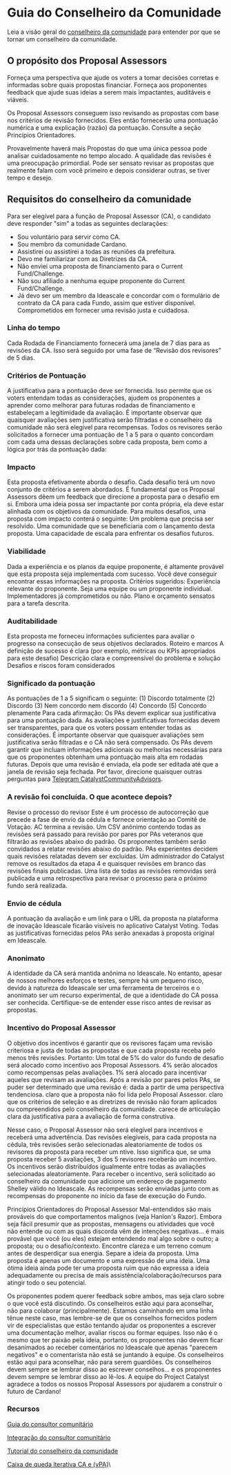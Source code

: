 # Guia do Conselheiro da Comunidade

Leia a visão geral do [conselheiro da comunidade](community-advisor-overview.md) para entender por que se tornar um conselheiro da comunidade.

## O propósito dos Proposal Assessors&#x20;

Forneça uma perspectiva que ajude os voters a tomar decisões corretas e informadas sobre quais propostas financiar. Forneça aos proponentes feedback que ajude suas ideias a serem mais impactantes, auditáveis e viáveis.&#x20;

Os Proposal Assessors conseguem isso revisando as propostas com base nos critérios de revisão fornecidos. Eles então fornecerão uma pontuação numérica e uma explicação (razão) da pontuação. Consulte a seção Princípios Orientadores.&#x20;

Provavelmente haverá mais Propostas do que uma única pessoa pode analisar cuidadosamente no tempo alocado. A qualidade das revisões é uma preocupação primordial. Pode ser sensato revisar as propostas que realmente falam com você primeiro e depois considerar outras, se tiver tempo e desejo.



## Requisitos do conselheiro da comunidade&#x20;

Para ser elegível para a função de Proposal Assessor (CA), o candidato deve responder "sim" a todas as seguintes declarações:&#x20;

* Sou voluntário para servir como CA.&#x20;
* Sou membro da comunidade Cardano.&#x20;
* Assistirei ou assistirei a todas as reuniões da prefeitura.&#x20;
* Devo me familiarizar com as Diretrizes da CA.&#x20;
* Não enviei uma proposta de financiamento para o Current Fund/Challenge.&#x20;
* Não sou afiliado a nenhuma equipe proponente do Current Fund/Challenge.&#x20;
* Já devo ser um membro da Ideascale e concordar com o formulário de contrato da CA para cada Fundo, assim que estiver disponível. Comprometidos em fornecer uma revisão justa e cuidadosa.

### Linha do tempo&#x20;

Cada Rodada de Financiamento fornecerá uma janela de 7 dias para as revisões da CA. Isso será seguido por uma fase de “Revisão dos revisores” de 5 dias.

### Critérios de Pontuação&#x20;

A justificativa para a pontuação deve ser fornecida. Isso permite que os voters entendam todas as considerações, ajudem os proponentes a aprender como melhorar para futuras rodadas de financiamento e estabeleçam a legitimidade da avaliação. É importante observar que quaisquer avaliações sem justificativa serão filtradas e o conselheiro da comunidade não será elegível para recompensas. Todos os revisores serão solicitados a fornecer uma pontuação de 1 a 5 para o quanto concordam com cada uma dessas declarações sobre cada proposta, bem como a lógica por trás da pontuação dada:

### Impacto&#x20;

Esta proposta efetivamente aborda o desafio. Cada desafio terá um novo conjunto de critérios a serem abordados. É fundamental que os Proposal Assessors dêem um feedback que direcione a proposta para o desafio em si. Embora uma ideia possa ser impactante por conta própria, ela deve estar alinhada com os objetivos da comunidade. Para muitos desafios, uma proposta com impacto conterá o seguinte: Um problema que precisa ser resolvido. Uma comunidade que se beneficiaria com o lançamento desta proposta. Uma capacidade de escala para enfrentar os desafios futuros.

### Viabilidade&#x20;

Dada a experiência e os planos da equipe proponente, é altamente provável que esta proposta seja implementada com sucesso. Você deve conseguir encontrar essas informações na proposta. Critérios sugeridos: Experiência relevante do proponente. Seja uma equipe ou um proponente individual. Implementadores já comprometidos ou não. Plano e orçamento sensatos para a tarefa descrita.

### Auditabilidade&#x20;

Esta proposta me forneceu informações suficientes para avaliar o progresso na consecução de seus objetivos declarados. Roteiro e marcos A definição de sucesso é clara (por exemplo, métricas ou KPIs apropriados para este desafio) Descrição clara e compreensível do problema e solução Desafios e riscos foram considerados

### Significado da pontuação&#x20;

As pontuações de 1 a 5 significam o seguinte: (1) Discordo totalmente (2) Discordo (3) Nem concordo nem discordo (4) Concordo (5) Concordo plenamente Para cada afirmação: Os PAs devem explicar sua justificativa para uma pontuação dada. As avaliações e justificativas fornecidas devem ser transparentes, para que os voters possam entender todas as considerações. É importante observar que quaisquer avaliações sem justificativa serão filtradas e o CA não será compensado. Os PAs devem garantir que incluam informações adicionais ou melhorias necessárias para que os proponentes obtenham uma pontuação mais alta em rodadas futuras. Depois que uma revisão é enviada, ela pode ser editada até que a janela de revisão seja fechada. Por favor, direcione quaisquer outras perguntas para [Telegram CatalystCommunityAdvisors](https://t.me/CatalystCommunityAdvisors).

### A revisão foi concluída. O que acontece depois?&#x20;

Revise o processo do revisor Este é um processo de autocorreção que precede a fase de envio da cédula e fornece orientação ao Comitê de Votação. AC termina a revisão. Um CSV anônimo contendo todas as revisões será passado para revisão por pares por PAs veteranos que filtrarão as revisões abaixo do padrão. Os proponentes também serão convidados a relatar revisões abaixo do padrão. PAs experientes decidem quais revisões relatadas devem ser excluídas. Um administrador do Catalyst remove os resultados da etapa 4 e quaisquer revisões em branco das revisões finais publicadas. Uma lista de todas as revisões removidas será publicada e uma retrospectiva para revisar o processo para o próximo fundo será realizada.

### Envio de cédula&#x20;

A pontuação da avaliação e um link para o URL da proposta na plataforma de inovação Ideascale ficarão visíveis no aplicativo Catalyst Voting. Todas as justificativas fornecidas pelos PAs serão anexadas à proposta original em Ideascale.

### Anonimato&#x20;

A identidade da CA será mantida anônima no Ideascale. No entanto, apesar de nossos melhores esforços e testes, sempre há um pequeno risco, devido à natureza do Ideascale ser uma ferramenta de terceiros e o anonimato ser um recurso experimental, de que a identidade do CA possa ser conhecida. Certifique-se de entender esse risco antes de revisar as propostas.

### Incentivo do Proposal Assessor&#x20;

O objetivo dos incentivos é garantir que os revisores façam uma revisão criteriosa e justa de todas as propostas e que cada proposta receba pelo menos três revisões. Portanto: Um total de 5% do valor do fundo de desafio será alocado como incentivo aos Proposal Assessors. 4% serão alocados como recompensas pelas avaliações. 1% será alocado para incentivar aqueles que revisam as avaliações. Após a revisão por pares pelos PAs, se puder ser determinado que uma revisão é: dada a partir de uma perspectiva tendenciosa. claro que a proposta não foi lida pelo Proposal Assessor. claro que os critérios de seleção e as diretrizes de revisão não foram aplicados ou compreendidos pelo conselheiro da comunidade. carece de articulação clara da justificativa para a avaliação de forma construtiva.&#x20;

Nesse caso, o Proposal Assessor não será elegível para incentivos e receberá uma advertência. Das revisões elegíveis, para cada proposta na cédula, três revisões serão selecionadas aleatoriamente de todos os revisores da proposta para receber um ntive. Isso significa que, se uma proposta receber 5 avaliações, 3 dos 5 revisores receberão um incentivo. Os incentivos serão distribuídos igualmente entre todas as avaliações selecionadas aleatoriamente. Para receber o incentivo, será solicitado ao conselheiro da comunidade que adicione um endereço de pagamento Shelley válido no Ideascale. As recompensas serão enviadas junto com as recompensas do proponente no início da fase de execução do Fundo.&#x20;

Princípios Orientadores do Proposal Assessor Mal-entendidos são mais prováveis do que comportamentos malignos (veja Hanlon's Razor). Embora seja fácil presumir que as propostas, mensagens ou atividades que você não entende ou com as quais discorda vêm de intenções negativas... é mais provável que você (ou eles) estejam entendendo mal algo sobre o outro; a proposta; ou o desafio/contexto. Encontre clareza e um terreno comum antes de desperdiçar sua energia. Separe a ideia da proposta. Uma proposta é apenas um documento e uma expressão de uma ideia. Uma ótima ideia ainda pode ter uma proposta ruim que não expressa a ideia adequadamente ou precisa de mais assistência/colaboração/recursos para atingir todo o seu potencial.&#x20;

Os proponentes podem querer feedback sobre ambos, mas seja claro sobre o que você está discutindo. Os conselheiros estão aqui para aconselhar, não para colaborar (principalmente). Estamos caminhando em uma linha tênue neste caso, mas lembre-se de que os conselhos fornecidos podem vir de especialistas que estão tentando ajudar os proponentes a escrever uma documentação melhor, avaliar riscos ou formar equipes. Isso não é o mesmo que ter paixão pela ideia, portanto, os proponentes não devem ficar desanimados ao receber comentários no Ideascale que apenas "parecem negativos" e o comentarista não está se juntando à equipe. Os conselheiros estão aqui para aconselhar, não para serem guardiões. Os conselheiros devem sempre se lembrar disso ao escrever conselhos... e os proponentes devem sempre se lembrar disso ao lê-los. A equipe do Project Catalyst agradece a todos os nossos Proposal Assessors por ajudarem a construir o futuro de Cardano!&#x20;

### Recursos&#x20;

[Guia do consultor comunitário ](https://docs.google.com/document/d/1QkdaFK1tigrSI40iMeV3UP9GyTGsoqVmCUp7OJz0WFs/edit)

[Integração do consultor comunitário ](https://docs.google.com/document/d/16aq9dNudJ5S3TEVQhBgRznTCoaF8SQezyActtVhec8E/edit)

[Tutorial do conselheiro da comunidade ](https://docs.google.com/presentation/d/1lo2NvEu2i7Ma2Z2jgtqzBeHS4Hzt\_xSOSVkYjkz1Nv4/edit#slide=id.p)

[Caixa de queda iterativa CA e (vPA)](https://docs.google.com/spreadsheets/d/120HylsMq-2oXeop7m8vBoaf7eb2D8viJazJs\_EPWU2I/edit#gid=0)\
